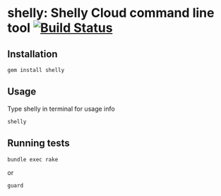 # shelly: Shelly Cloud command line tool [![Build Status](https://secure.travis-ci.org/Ragnarson/shelly.png)](http://travis-ci.org/Ragnarson/shelly.png)

## Installation

    gem install shelly

## Usage

  Type shelly in terminal for usage info

    shelly

## Running tests

    bundle exec rake

or

    guard
